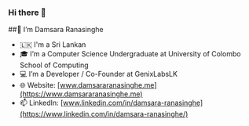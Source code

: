 ### Hi there 👋

##👨  I’m Damsara Ranasinghe
- 🇱🇰   I'm a Sri Lankan
- 🎓  I’m a Computer Science Undergraduate at University of Colombo School of Computing
- 💻  I’m a Developer / Co-Founder at GenixLabsLK
- 🌐  Website: [www.damsararanasinghe.me](https://www.damsararanasinghe.me)
- 📫  LinkedIn: [www.linkedin.com/in/damsara-ranasinghe](https://www.linkedin.com/in/damsara-ranasinghe/)
